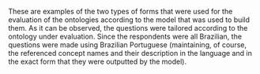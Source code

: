 These are examples of the two types of forms that were used for the evaluation of the ontologies according to the model that was used to build them. 
As it can be observed, the questions were tailored according to the ontology under evaluation.
Since the respondents were all Brazilian, the questions were made using Brazilian Portuguese (maintaining, of course, the referenced concept names and their description in the language and in the exact form that they were outputted by the model).
